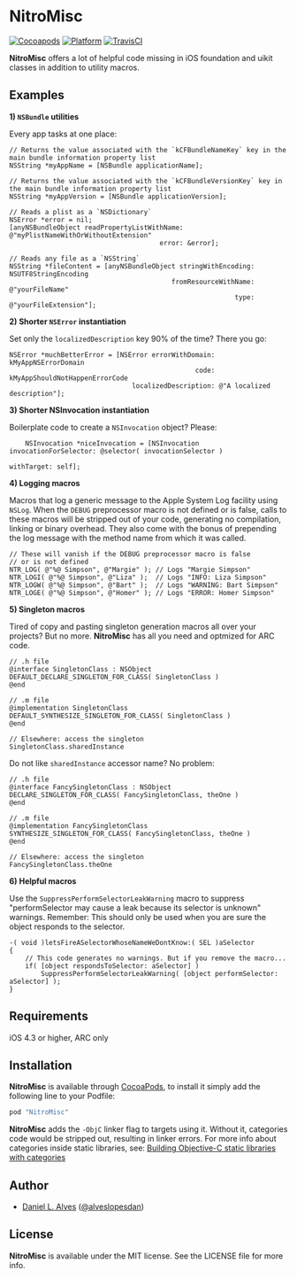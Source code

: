 NitroMisc
=========
[![Cocoapods](https://cocoapod-badges.herokuapp.com/v/NitroMisc/badge.png)](http://cocoapods.org/?q=NitroMisc)
[![Platform](http://cocoapod-badges.herokuapp.com/p/NitroMisc/badge.png)](http://cocoadocs.org/docsets/NitroMisc)
[![TravisCI](https://travis-ci.org/danielalves/NitroMisc.svg?branch=master)](https://travis-ci.org/danielalves/NitroMisc)

**NitroMisc** offers a lot of helpful code missing in iOS foundation and uikit classes in addition to utility macros.

Examples
--------

**1) `NSBundle` utilities**

Every app tasks at one place:

```objc
// Returns the value associated with the `kCFBundleNameKey` key in the main bundle information property list
NSString *myAppName = [NSBundle applicationName];

// Returns the value associated with the `kCFBundleVersionKey` key in the main bundle information property list
NSString *myAppVersion = [NSBundle applicationVersion];

// Reads a plist as a `NSDictionary`
NSError *error = nil;
[anyNSBundleObject readPropertyListWithName: @"myPlistNameWithOrWithoutExtension"
                                      error: &error];

// Reads any file as a `NSString`
NSString *fileContent = [anyNSBundleObject stringWithEncoding: NSUTF8StringEncoding
                                         fromResourceWithName: @"yourFileName"
                                                         type: @"yourFileExtension"];
```

**2) Shorter `NSError` instantiation**

Set only the `localizedDescription` key 90% of the time? There you go:

```objc
NSError *muchBetterError = [NSError errorWithDomain: kMyAppNSErrorDomain
                                               code: kMyAppShouldNotHappenErrorCode
                               localizedDescription: @"A localized description"];
```

**3) Shorter NSInvocation instantiation**

Boilerplate code to create a `NSInvocation` object? Please:

```objc
    NSInvocation *niceInvocation = [NSInvocation invocationForSelector: @selector( invocationSelector )
                                                            withTarget: self];
```

**4) Logging macros**

Macros that log a generic message to the Apple System Log facility using `NSLog`.
When the `DEBUG` preprocessor macro is not defined or is false, calls to these macros will be stripped out of your code, generating no compilation, linking or binary overhead. They also come with the bonus of prepending the log message with the method name from which it was called.

```objc
// These will vanish if the DEBUG preprocessor macro is false
// or is not defined
NTR_LOG( @"%@ Simpson", @"Margie" ); // Logs "Margie Simpson"
NTR_LOGI( @"%@ Simpson", @"Liza" );  // Logs "INFO: Liza Simpson"
NTR_LOGW( @"%@ Simpson", @"Bart" );  // Logs "WARNING: Bart Simpson"
NTR_LOGE( @"%@ Simpson", @"Homer" ); // Logs "ERROR: Homer Simpson"
```

**5) Singleton macros**

Tired of copy and pasting singleton generation macros all over your projects? But no more. **NitroMisc** has all you need and optmized for ARC code.

```objc
// .h file
@interface SingletonClass : NSObject
DEFAULT_DECLARE_SINGLETON_FOR_CLASS( SingletonClass )
@end

// .m file
@implementation SingletonClass
DEFAULT_SYNTHESIZE_SINGLETON_FOR_CLASS( SingletonClass )
@end

// Elsewhere: access the singleton
SingletonClass.sharedInstance
```

Do not like `sharedInstance` accessor name? No problem:

```objc
// .h file
@interface FancySingletonClass : NSObject
DECLARE_SINGLETON_FOR_CLASS( FancySingletonClass, theOne )
@end

// .m file
@implementation FancySingletonClass
SYNTHESIZE_SINGLETON_FOR_CLASS( FancySingletonClass, theOne )
@end

// Elsewhere: access the singleton
FancySingletonClass.theOne
```

**6) Helpful macros**

Use the `SuppressPerformSelectorLeakWarning` macro to suppress "performSelector may cause a leak because its selector is unknown" warnings. Remember: This should only be used when you are sure the object responds to the selector.

```objc
-( void )letsFireASelectorWhoseNameWeDontKnow:( SEL )aSelector
{
    // This code generates no warnings. But if you remove the macro...
    if( [object respondsToSelector: aSelector] )
        SuppressPerformSelectorLeakWarning( [object performSelector: aSelector] );
}
```

Requirements
------------

iOS 4.3 or higher, ARC only

Installation
------------

**NitroMisc** is available through [CocoaPods](http://cocoapods.org), to install it simply add the following line to your Podfile:

```ruby
pod "NitroMisc"
```

**NitroMisc** adds the `-ObjC` linker flag to targets using it. Without it, categories code would be stripped out, resulting in linker errors. For more info about categories inside static libraries, see: [Building Objective-C static libraries with categories](https://developer.apple.com/library/mac/qa/qa1490/_index.html)

Author
------

- [Daniel L. Alves](http://github.com/danielalves) ([@alveslopesdan](https://twitter.com/alveslopesdan))

License
-------

**NitroMisc** is available under the MIT license. See the LICENSE file for more info.
